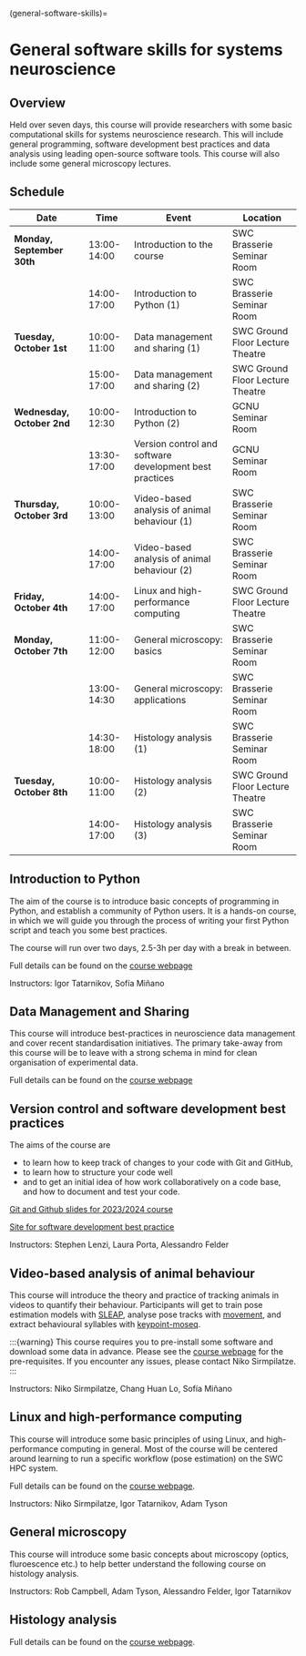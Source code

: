 (general-software-skills)=
# General software skills for systems neuroscience

## Overview
Held over seven days, this course will provide researchers with some basic computational skills for systems 
neuroscience research. This will include general programming, software development best practices and data analysis 
using leading open-source software tools. This course will also include some general microscopy lectures. 

## Schedule
| Date                  | Time           | Event                                                        | Location                           |
|-----------------------|----------------|--------------------------------------------------------------|------------------------------------|
| **Monday, September 30th** | 13:00-14:00    | Introduction to the course                                    | SWC Brasserie Seminar Room         |
|                       | 14:00-17:00    | Introduction to Python (1)                                    | SWC Brasserie Seminar Room         |
| **Tuesday, October 1st**   | 10:00-11:00    | Data management and sharing (1)                                | SWC Ground Floor Lecture Theatre   |
|                       | 15:00-17:00    | Data management and sharing (2)                                | SWC Ground Floor Lecture Theatre   |
| **Wednesday, October 2nd** | 10:00-12:30    | Introduction to Python (2)                                    | GCNU Seminar Room                  |
|                       | 13:30-17:00    | Version control and software development best practices       | GCNU Seminar Room                  |
| **Thursday, October 3rd**  | 10:00-13:00    | Video-based analysis of animal behaviour (1)                  | SWC Brasserie Seminar Room         |
|                       | 14:00-17:00    | Video-based analysis of animal behaviour (2)                  | SWC Brasserie Seminar Room         |
| **Friday, October 4th**    | 14:00-17:00    | Linux and high-performance computing                          | SWC Ground Floor Lecture Theatre   |
| **Monday, October 7th**    | 11:00-12:00    | General microscopy: basics                                    | SWC Brasserie Seminar Room         |
|                       | 13:00-14:30    | General microscopy: applications                              | SWC Brasserie Seminar Room         |
|                       | 14:30-18:00    | Histology analysis (1)                                        | SWC Brasserie Seminar Room         |
| **Tuesday, October 8th**   | 10:00-11:00    | Histology analysis (2)                                        | SWC Ground Floor Lecture Theatre   |
|                       | 14:00-17:00    | Histology analysis (3)                                        | SWC Brasserie Seminar Room         |


## Introduction to Python
The aim of the course is to introduce basic concepts of programming in Python, and establish a community of Python users. It is a hands-on course, in which we will guide you 
through the process of writing your first Python script and teach you some best practices.

The course will run over two days, 2.5-3h per day with a break in between.

Full details can be found on the [course webpage](https://software-skills.neuroinformatics.dev/courses/intro-software-dev.html)

Instructors: Igor Tatarnikov, Sofía Miñano

## Data Management and Sharing

 This course will introduce best-practices in neuroscience data management 
 and cover recent standardisation initiatives. The primary take-away from this course 
 will be to leave with a strong schema in mind for clean organisation of experimental data.

Full details can be found on the [course webpage](https://software-skills.neuroinformatics.dev/courses/data-management.html)

## Version control and software development best practices

The aims of the course are
* to learn how to keep track of changes to your code with Git and GitHub, 
* to learn how to structure your code well
* and to get an initial idea of how work collaboratively on a code base, and how to document and test your code.

[Git and Github slides for 2023/2024 course](https://docs.google.com/presentation/d/1HmTqmgB34deJILvPOQtwuaQR_iwGp5AwEwGf7tmx5hE/edit?usp=sharing)

[Site for software development best practice](collaborative-coding)

Instructors: Stephen Lenzi, Laura Porta, Alessandro Felder

## Video-based analysis of animal behaviour

This course will introduce the theory and practice of tracking animals in videos to quantify their behaviour.
Participants will get to train pose estimation models
with [SLEAP](https://sleap.ai/), analyse pose tracks
with [movement](https://movement.neuroinformatics.dev/), and extract behavioural syllables with [keypoint-moseq](https://keypoint-moseq.readthedocs.io/en/latest/index.html). 

:::{warning}
This course requires you to pre-install some software and download some data in advance. Please see the [course webpage](video-analysis) for the pre-requisites. If you encounter any issues, please contact Niko Sirmpilatze.
:::

Instructors: Niko Sirmpilatze, Chang Huan Lo, Sofía Miñano

## Linux and high-performance computing
This course will introduce some basic principles of using Linux, and high-performance computing in general. Most of 
the course will be centered around learning to run a specific workflow (pose estimation) on the SWC HPC system. 

Full details can be found on the [course webpage](hpc-behaviour).

Instructors: Niko Sirmpilatze, Igor Tatarnikov, Adam Tyson

## General microscopy
This course will introduce some basic concepts about microscopy (optics, fluroescence etc.) to help better understand 
the following course on histology analysis.

Instructors: Rob Campbell, Adam Tyson, Alessandro Felder, Igor Tatarnikov


## Histology analysis

Full details can be found on the [course webpage](https://brainglobe.info/community/courses/scheduled/oct-2024/index.html).
